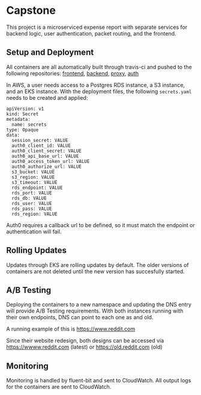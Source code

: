 # Capstone
This project is a microserviced expense report with separate services for backend logic, user authentication, packet routing, and the frontend.

## Setup and Deployment
All containers are all automatically built through travis-ci and pushed to the following repositories: [frontend](https://hub.docker.com/repository/docker/samcowley/udacity-capstone-frontend), [backend](https://hub.docker.com/repository/docker/samcowley/udacity-capstone-backend), [proxy](https://hub.docker.com/repository/docker/samcowley/udacity-capstone-proxy), [auth](https://hub.docker.com/repository/docker/samcowley/udacity-capstone-auth)

In AWS, a user needs access to a Postgres RDS instance, a S3 instance, and an EKS instance.
With the deployment files, the following `secrets.yaml` needs to be created and applied:

```
apiVersion: v1
kind: Secret
metadata:
  name: secrets
type: Opaque
data:
  session_secret: VALUE
  auth0_client_id: VALUE
  auth0_client_secret: VALUE
  auth0_api_base_url: VALUE
  auth0_access_token_url: VALUE
  auth0_authorize_url: VALUE
  s3_bucket: VALUE
  s3_region: VALUE
  s3_timeout: VALUE
  rds_endpoint: VALUE
  rds_port: VALUE
  rds_db: VALUE
  rds_user: VALUE
  rds_pass: VALUE
  rds_region: VALUE
```

Auth0 requires a callback url to be defined, so it must match the endpoint or authentication will fail.

## Rolling Updates
Updates through EKS are rolling updates by default. The older versions of containers are not deleted until the new version
has succesfully started.

## A/B Testing
Deploying the containers to a new namespace and updating the DNS entry will provide A/B Testing requirements.
With both instances running with their own endpoints, DNS can point to each one as <domain> and old.<domain>

A running example of this is https://www.reddit.com

Since their website redesign, both designs can be accessed via https://wwww.reddit.com (latest) or https://old.reddit.com (old)

## Monitoring
Monitoring is handled by fluent-bit and sent to CloudWatch. All output logs for the containers are sent to CloudWatch.

